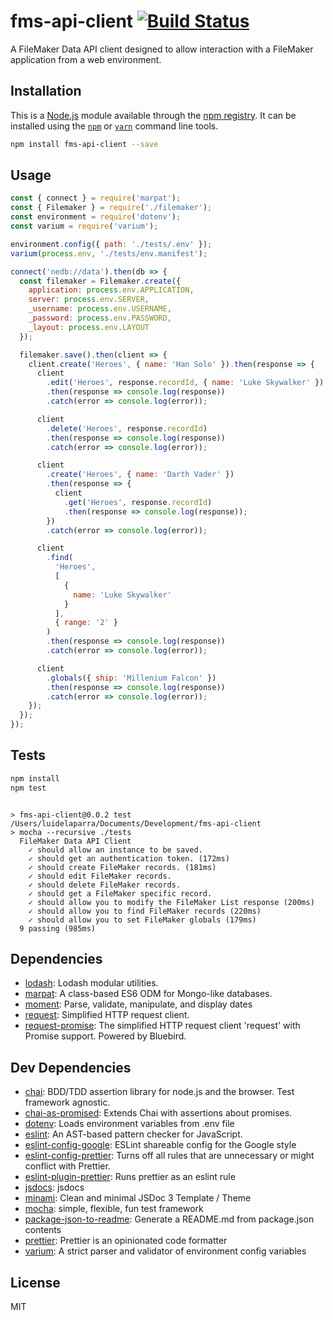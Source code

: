 # fms-api-client [![Build Status](https://travis-ci.org/Luidog/fms-api-client.png?branch=master)](https://travis-ci.org/Luidog/fms-api-client)

A FileMaker Data API client designed to allow interaction with a FileMaker application from a web environment.

## Installation

This is a [Node.js](https://nodejs.org/) module available through the 
[npm registry](https://www.npmjs.com/). It can be installed using the 
[`npm`](https://docs.npmjs.com/getting-started/installing-npm-packages-locally)
or 
[`yarn`](https://yarnpkg.com/en/)
command line tools.

```sh
npm install fms-api-client --save
```

## Usage

```js
const { connect } = require('marpat');
const { Filemaker } = require('./filemaker');
const environment = require('dotenv');
const varium = require('varium');

environment.config({ path: './tests/.env' });
varium(process.env, './tests/env.manifest');

connect('nedb://data').then(db => {
  const filemaker = Filemaker.create({
    application: process.env.APPLICATION,
    server: process.env.SERVER,
    _username: process.env.USERNAME,
    _password: process.env.PASSWORD,
    _layout: process.env.LAYOUT
  });

  filemaker.save().then(client => {
    client.create('Heroes', { name: 'Han Solo' }).then(response => {
      client
        .edit('Heroes', response.recordId, { name: 'Luke Skywalker' })
        .then(response => console.log(response))
        .catch(error => console.log(error));

      client
        .delete('Heroes', response.recordId)
        .then(response => console.log(response))
        .catch(error => console.log(error));

      client
        .create('Heroes', { name: 'Darth Vader' })
        .then(response => {
          client
            .get('Heroes', response.recordId)
            .then(response => console.log(response));
        })
        .catch(error => console.log(error));

      client
        .find(
          'Heroes',
          [
            {
              name: 'Luke Skywalker'
            }
          ],
          { range: '2' }
        )
        .then(response => console.log(response))
        .catch(error => console.log(error));

      client
        .globals({ ship: 'Millenium Falcon' })
        .then(response => console.log(response))
        .catch(error => console.log(error));
    });
  });
});

```

## Tests

```sh
npm install
npm test
```
```

> fms-api-client@0.0.2 test /Users/luidelaparra/Documents/Development/fms-api-client
> mocha --recursive ./tests
  FileMaker Data API Client
    ✓ should allow an instance to be saved.
    ✓ should get an authentication token. (172ms)
    ✓ should create FileMaker records. (181ms)
    ✓ should edit FileMaker records.
    ✓ should delete FileMaker records.
    ✓ should get a FileMaker specific record.
    ✓ should allow you to modify the FileMaker List response (200ms)
    ✓ should allow you to find FileMaker records (220ms)
    ✓ should allow you to set FileMaker globals (179ms)
  9 passing (985ms)

```

## Dependencies

- [lodash](https://ghub.io/lodash): Lodash modular utilities.
- [marpat](https://ghub.io/marpat): A class-based ES6 ODM for Mongo-like databases.
- [moment](https://ghub.io/moment): Parse, validate, manipulate, and display dates
- [request](https://ghub.io/request): Simplified HTTP request client.
- [request-promise](https://ghub.io/request-promise): The simplified HTTP request client &#39;request&#39; with Promise support. Powered by Bluebird.

## Dev Dependencies

- [chai](https://ghub.io/chai): BDD/TDD assertion library for node.js and the browser. Test framework agnostic.
- [chai-as-promised](https://ghub.io/chai-as-promised): Extends Chai with assertions about promises.
- [dotenv](https://ghub.io/dotenv): Loads environment variables from .env file
- [eslint](https://ghub.io/eslint): An AST-based pattern checker for JavaScript.
- [eslint-config-google](https://ghub.io/eslint-config-google): ESLint shareable config for the Google style
- [eslint-config-prettier](https://ghub.io/eslint-config-prettier): Turns off all rules that are unnecessary or might conflict with Prettier.
- [eslint-plugin-prettier](https://ghub.io/eslint-plugin-prettier): Runs prettier as an eslint rule
- [jsdocs](https://ghub.io/jsdocs): jsdocs
- [minami](https://ghub.io/minami): Clean and minimal JSDoc 3 Template / Theme
- [mocha](https://ghub.io/mocha): simple, flexible, fun test framework
- [package-json-to-readme](https://ghub.io/package-json-to-readme): Generate a README.md from package.json contents
- [prettier](https://ghub.io/prettier): Prettier is an opinionated code formatter
- [varium](https://ghub.io/varium): A strict parser and validator of environment config variables

## License

MIT
